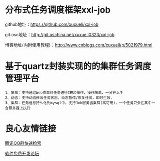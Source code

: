 # 分布式任务调度框架xxl-job
github地址：https://github.com/xuxueli/xxl-job

git.osc地址：http://git.oschina.net/xuxueli0323/xxl-job

博客地址(内附使用教程)：http://www.cnblogs.com/xuxueli/p/5021979.html
	
# 基于quartz封装实现的的集群任务调度管理平台
	1、简单：支持通过Web页面对任务进行CRUD操作，操作简单，一分钟上手
	2、动态：支持动态修改任务状态，动态暂停/恢复任务，即时生效.
	3、集群：任务信息持久化到mysql中，支持Job服务器集群(高可用)，一个任务只会在其中一台服务器上执行


 # 良心友情链接

[腾讯QQ群快速检索](http://u.720life.cn/s/8cf73f7c)

[软件免费开发论坛](http://u.720life.cn/s/bbb01dc0)